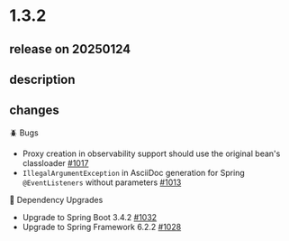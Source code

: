 # 1.3.2

## release on 20250124
## description
## changes
🪲 Bugs

* Proxy creation in observability support should use the original bean's classloader <a href="https://github.com/spring-projects/spring-modulith/issues/1017" data-hovercard-type="issue" data-hovercard-url="/spring-projects/spring-modulith/issues/1017/hovercard">#1017</a>
* <code>IllegalArgumentException</code> in AsciiDoc generation for Spring <code>@EventListeners</code> without parameters <a href="https://github.com/spring-projects/spring-modulith/issues/1013" data-hovercard-type="issue" data-hovercard-url="/spring-projects/spring-modulith/issues/1013/hovercard">#1013</a>

🔨 Dependency Upgrades

* Upgrade to Spring Boot 3.4.2 <a href="https://github.com/spring-projects/spring-modulith/issues/1032" data-hovercard-type="issue" data-hovercard-url="/spring-projects/spring-modulith/issues/1032/hovercard">#1032</a>
* Upgrade to Spring Framework 6.2.2 <a href="https://github.com/spring-projects/spring-modulith/issues/1028" data-hovercard-type="issue" data-hovercard-url="/spring-projects/spring-modulith/issues/1028/hovercard">#1028</a>

